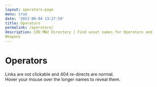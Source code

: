 ```yaml
---
layout: operators-page
menu: true
date: '2023-09-04 13:27:59'
title: Operators
permalink: /operators/
description: COD MW2 Directory | Find asset names for Operators and
Weapons
---
```


# Operators

Links are not clickable and 404 re-directs are normal.  
Hover your mouse over the longer names to reveal them.